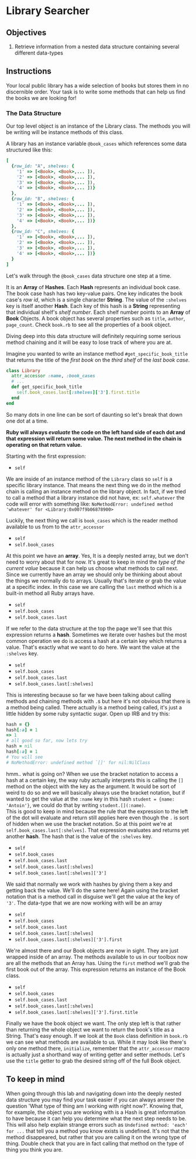 # Library Searcher

## Objectives
1. Retrieve information from a nested data structure containing several different data-types

## Instructions

Your local public library has a wide selection of books but stores them in no discernible order. Your task is to write some methods that can help us find the books we are looking for!

### The Data Structure

Our top level object is an instance of the Library class.  The methods you will be writing will be instance methods of this class.

A library has an instance variable `@book_cases` which references some data structured like this:

```ruby
[
  {row_id: "A", shelves: {
    '1' => [<Book>, <Book>,... ]),
    '2' => [<Book>, <Book>,... ]),
    '3' => [<Book>, <Book>,... ]),
    '4' => [<Book>, <Book>,... ])}
  },
  {row_id: "B", shelves: {
    '1' => [<Book>, <Book>,... ]),
    '2' => [<Book>, <Book>,... ]),
    '3' => [<Book>, <Book>,... ]),
    '4' => [<Book>, <Book>,... ])}
  },
  {row_id: "C", shelves: {
    '1' => [<Book>, <Book>,... ]),
    '2' => [<Book>, <Book>,... ]),
    '3' => [<Book>, <Book>,... ]),
    '4' => [<Book>, <Book>,... ])}
  }
]
```

Let's walk through the `@book_cases` data structure one step at a time.

It is an **Array** of **Hashes**. Each **Hash** represents an individual book case. The book case hash has two key-value pairs. One key indicates the book case's *row id*, which is a single character **String**. The value of the `:shelves` key is itself another **Hash**. Each key of this hash is a **String** representing that individual shelf's *shelf number*. Each shelf number points to an **Array** of **Book** Objects.  A book object has several properties such as `title`, `author`, `page_count`.  Check `book.rb` to see all the properties of a book object.

Diving deep into this data structure will definitely requiring some serious method chaining and it will be easy to lose track of where you are at.

Imagine you wanted to write an instance method `#get_specific_book_title` that returns the title of the *first book* on the *third shelf* of the *last book case*.

```ruby
class Library
  attr_accessor :name, :book_cases
  # ...
  def get_specific_book_title
    self.book_cases.last[:shelves]['3'].first.title
  end
end
```

So many dots in one line can be sort of daunting so let's break that down one dot at a time.

**Ruby will always *evaluate* the code on the left hand side of each dot and that expression will return some value. The next method in the chain is operating on that return value.**

Starting with the first expression:

- `self`

We are inside of an instance method of the `Library` class so `self` is a specific library instance. That means the next thing we do in the method chain is calling an instance method on the library object. In fact, if we tried to call a method that a library instance did not have, ex: `self.whatever` the code will error with something like: `NoMethodError: undefined method 'whatever' for <Library:0x007f9b06878900>`

Luckily, the next thing we call is `book_cases` which is the reader method available to us from to the `attr_accessor`

- `self`
- `self.book_cases`

At this point we have an **array**. Yes, It is a deeply nested array, but we don't need to worry about that for now. It's great to keep in mind the *type of the current value* because it can help us choose what methods to call next. Since we currently have an array we should only be thinking about about the things we normally do to arrays. Usually that's iterate or grab the value at a specific index. In this case we are calling the `last` method which is a built-in method all Ruby arrays have.

- `self`
- `self.book_cases`
- `self.book_cases.last`

If we refer to the data structure at the top the page we'll see that this expression returns a **hash**. Sometimes we iterate over hashes but the most common operation we do is access a hash at a certain key which returns a value. That's exactly what we want to do here. We want the value at the `:shelves` key.

- `self`
- `self.book_cases`
- `self.book_cases.last`
- `self.book_cases.last[:shelves]`

This is interesting because so far we have been talking about calling methods and chaining methods with `.`s but here it's not obvious that there is a method being called. There actually is a method being called, it's just a little hidden by some ruby syntactic sugar.  Open up IRB and try this:
```ruby
hash = {}
hash[:a] = 1
=> 1
# all good so far, now lets try
hash = nil
hash[:a] = 1
# You will see
# NoMethodError: undefined method `[]' for nil:NilClass
```
hmm.. what is going on? When we use the bracket notation to access a hash at a certain key, the way ruby actually interprets this is calling the `[]` method on the object with the key as the argument. It would be sort of weird to do so and we will basically always use the bracket notation, but if wanted to get the value at the `:name` key in this hash `student = {name: 'Antoin'}`, we could do that by writing `student.[](:name)`.  
This is good to keep in mind because the rule that the expression to the left of the dot will evaluate and return still applies here even though the `.` is sort of hidden when we use the bracket notation.
So at this point we're at `self.book_cases.last[:shelves]`. That expression evaluates and returns yet another **hash**. The hash that is the value of the `:shelves` key.

- `self`
- `self.book_cases`
- `self.book_cases.last`
- `self.book_cases.last[:shelves]`
- `self.book_cases.last[:shelves]['3']`

We said that normally we work with hashes by giving them a key and getting back the value. We'll do the same here! Again using the bracket notation that is a method call in disguise we'll get the value at the key of `'3'`. The data-type that we are now working with will be an array

- `self`
- `self.book_cases`
- `self.book_cases.last`
- `self.book_cases.last[:shelves]`
- `self.book_cases.last[:shelves]['3'].first`

We're almost there and our Book objects are now in sight. They are just wrapped inside of an array. The methods available to us in our toolbox now are all the methods that an Array has. Using the `first` method we'll grab the first book out of the array. This expression returns an instance of the Book class.

- `self`
- `self.book_cases`
- `self.book_cases.last`
- `self.book_cases.last[:shelves]`
- `self.book_cases.last[:shelves]['3'].first.title`

Finally we have the book object we want.  The only step left is that rather than returning the whole object we want to return the book's title as a String.  That's easy enough. If we look at the `Book` class definition in `book.rb` we can see what methods are available to us.  While it may look like there's only one method there, `initialize`, remember that the `attr_accessor` macro is actually just a shorthand way of writing getter and setter methods.  Let's use the `title` getter to grab the desired string off of the full Book object.

## To keep in mind
When going through this lab and navigating down into the deeply nested data structure you may find your task easier if you can always answer the question 'What type of thing am I working with right now?'.
Knowing that, for example, the object you are working with is a Hash is great information to have because it can help you determine what the next step needs to be.  This will also help explain strange errors such as `Undefined method: 'each' for ...` that tell you a method you know exists is undefined.  It's not that the method disappeared, but rather that you are calling it on the wrong type of thing.  Double check that you are in fact calling that method on the type of thing you think you are.
